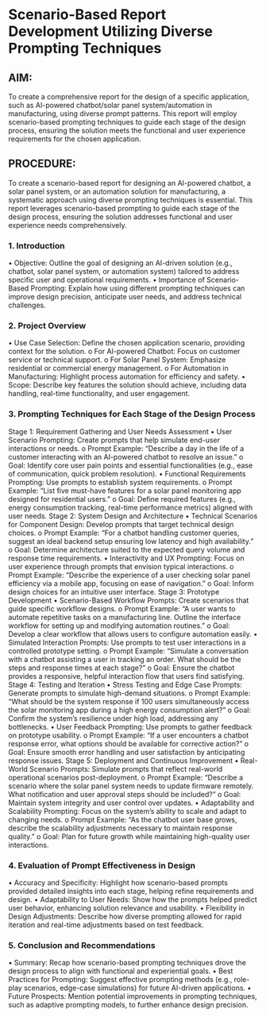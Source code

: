 #  Scenario-Based Report Development Utilizing Diverse Prompting Techniques
## AIM:
To create a comprehensive report for the design of a specific application, such as AI-powered chatbot/solar panel system/automation in manufacturing, using diverse prompt patterns. This report will employ scenario-based prompting techniques to guide each stage of the design process, ensuring the solution meets the functional and user experience requirements for the chosen application.
## PROCEDURE:
To create a scenario-based report for designing an AI-powered chatbot, a solar panel system, or an automation solution for manufacturing, a systematic approach using diverse prompting techniques is essential. This report leverages scenario-based prompting to guide each stage of the design process, ensuring the solution addresses functional and user experience needs comprehensively.
### 1. Introduction
•	Objective: Outline the goal of designing an AI-driven solution (e.g., chatbot, solar panel system, or automation system) tailored to address specific user and operational requirements.
•	Importance of Scenario-Based Prompting: Explain how using different prompting techniques can improve design precision, anticipate user needs, and address technical challenges.
### 2. Project Overview
•	Use Case Selection: Define the chosen application scenario, providing context for the solution.
o	For AI-powered Chatbot: Focus on customer service or technical support.
o	For Solar Panel System: Emphasize residential or commercial energy management.
o	For Automation in Manufacturing: Highlight process automation for efficiency and safety.
•	Scope: Describe key features the solution should achieve, including data handling, real-time functionality, and user engagement.
### 3. Prompting Techniques for Each Stage of the Design Process
Stage 1: Requirement Gathering and User Needs Assessment
•	User Scenario Prompting: Create prompts that help simulate end-user interactions or needs.
o	Prompt Example: “Describe a day in the life of a customer interacting with an AI-powered chatbot to resolve an issue.”
o	Goal: Identify core user pain points and essential functionalities (e.g., ease of communication, quick problem resolution).
•	Functional Requirements Prompting: Use prompts to establish system requirements.
o	Prompt Example: “List five must-have features for a solar panel monitoring app designed for residential users.”
o	Goal: Define required features (e.g., energy consumption tracking, real-time performance metrics) aligned with user needs.
Stage 2: System Design and Architecture
•	Technical Scenarios for Component Design: Develop prompts that target technical design choices.
o	Prompt Example: “For a chatbot handling customer queries, suggest an ideal backend setup ensuring low latency and high availability.”
o	Goal: Determine architecture suited to the expected query volume and response time requirements.
•	Interactivity and UX Prompting: Focus on user experience through prompts that envision typical interactions.
o	Prompt Example: “Describe the experience of a user checking solar panel efficiency via a mobile app, focusing on ease of navigation.”
o	Goal: Inform design choices for an intuitive user interface.
Stage 3: Prototype Development
•	Scenario-Based Workflow Prompts: Create scenarios that guide specific workflow designs.
o	Prompt Example: “A user wants to automate repetitive tasks on a manufacturing line. Outline the interface workflow for setting up and modifying automation routines.”
o	Goal: Develop a clear workflow that allows users to configure automation easily.
•	Simulated Interaction Prompts: Use prompts to test user interactions in a controlled prototype setting.
o	Prompt Example: “Simulate a conversation with a chatbot assisting a user in tracking an order. What should be the steps and response times at each stage?”
o	Goal: Ensure the chatbot provides a responsive, helpful interaction flow that users find satisfying.
Stage 4: Testing and Iteration
•	Stress Testing and Edge Case Prompts: Generate prompts to simulate high-demand situations.
o	Prompt Example: “What should be the system response if 100 users simultaneously access the solar monitoring app during a high energy consumption alert?”
o	Goal: Confirm the system’s resilience under high load, addressing any bottlenecks.
•	User Feedback Prompting: Use prompts to gather feedback on prototype usability.
o	Prompt Example: “If a user encounters a chatbot response error, what options should be available for corrective action?”
o	Goal: Ensure smooth error handling and user satisfaction by anticipating response issues.
Stage 5: Deployment and Continuous Improvement
•	Real-World Scenario Prompts: Simulate prompts that reflect real-world operational scenarios post-deployment.
o	Prompt Example: “Describe a scenario where the solar panel system needs to update firmware remotely. What notification and user approval steps should be included?”
o	Goal: Maintain system integrity and user control over updates.
•	Adaptability and Scalability Prompting: Focus on the system’s ability to scale and adapt to changing needs.
o	Prompt Example: “As the chatbot user base grows, describe the scalability adjustments necessary to maintain response quality.”
o	Goal: Plan for future growth while maintaining high-quality user interactions.
### 4. Evaluation of Prompt Effectiveness in Design
•	Accuracy and Specificity: Highlight how scenario-based prompts provided detailed insights into each stage, helping refine requirements and design.
•	Adaptability to User Needs: Show how the prompts helped predict user behavior, enhancing solution relevance and usability.
•	Flexibility in Design Adjustments: Describe how diverse prompting allowed for rapid iteration and real-time adjustments based on test feedback.
### 5. Conclusion and Recommendations
•	Summary: Recap how scenario-based prompting techniques drove the design process to align with functional and experiential goals.
•	Best Practices for Prompting: Suggest effective prompting methods (e.g., role-play scenarios, edge-case simulations) for future AI-driven applications.
•	Future Prospects: Mention potential improvements in prompting techniques, such as adaptive prompting models, to further enhance design precision.
